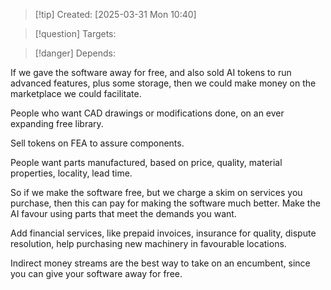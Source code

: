 
>[!tip] Created: [2025-03-31 Mon 10:40]

>[!question] Targets: 

>[!danger] Depends: 

If we gave the software away for free, and also sold AI tokens to run advanced features, plus some storage, then we could make money on the marketplace we could facilitate.

People who want CAD drawings or modifications done, on an ever expanding free library.

Sell tokens on FEA to assure components.

People want parts manufactured, based on price, quality, material properties, locality, lead time.

So if we make the software free, but we charge a skim on services you purchase, then this can pay for making the software much better.  Make the AI favour using parts that meet the demands you want.

Add financial services, like prepaid invoices, insurance for quality, dispute resolution, help purchasing new machinery in favourable locations.

Indirect money streams are the best way to take on an encumbent, since you can give your software away for free.